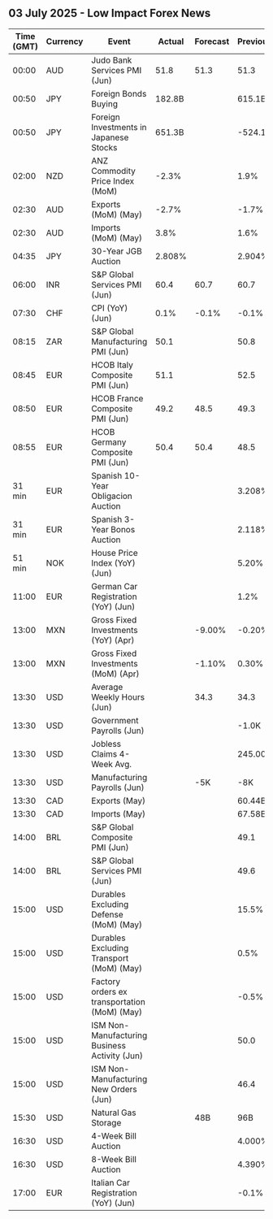 ## 03 July 2025 - Low Impact Forex News

| Time (GMT) | Currency | Event | Actual | Forecast | Previous |
|------|----------|-------|--------|----------|----------|
| 00:00 | AUD | Judo Bank Services PMI (Jun) | 51.8 | 51.3 | 51.3 |
| 00:50 | JPY | Foreign Bonds Buying | 182.8B |  | 615.1B |
| 00:50 | JPY | Foreign Investments in Japanese Stocks | 651.3B |  | -524.1B |
| 02:00 | NZD | ANZ Commodity Price Index (MoM) | -2.3% |  | 1.9% |
| 02:30 | AUD | Exports (MoM) (May) | -2.7% |  | -1.7% |
| 02:30 | AUD | Imports (MoM) (May) | 3.8% |  | 1.6% |
| 04:35 | JPY | 30-Year JGB Auction | 2.808% |  | 2.904% |
| 06:00 | INR | S&P Global Services PMI (Jun) | 60.4 | 60.7 | 60.7 |
| 07:30 | CHF | CPI (YoY) (Jun) | 0.1% | -0.1% | -0.1% |
| 08:15 | ZAR | S&P Global Manufacturing PMI (Jun) | 50.1 |  | 50.8 |
| 08:45 | EUR | HCOB Italy Composite PMI (Jun) | 51.1 |  | 52.5 |
| 08:50 | EUR | HCOB France Composite PMI (Jun) | 49.2 | 48.5 | 49.3 |
| 08:55 | EUR | HCOB Germany Composite PMI (Jun) | 50.4 | 50.4 | 48.5 |
| 31 min | EUR | Spanish 10-Year Obligacion Auction |  |  | 3.208% |
| 31 min | EUR | Spanish 3-Year Bonos Auction |  |  | 2.118% |
| 51 min | NOK | House Price Index (YoY) (Jun) |  |  | 5.20% |
| 11:00 | EUR | German Car Registration (YoY) (Jun) |  |  | 1.2% |
| 13:00 | MXN | Gross Fixed Investments (YoY) (Apr) |  | -9.00% | -0.20% |
| 13:00 | MXN | Gross Fixed Investments (MoM) (Apr) |  | -1.10% | 0.30% |
| 13:30 | USD | Average Weekly Hours (Jun) |  | 34.3 | 34.3 |
| 13:30 | USD | Government Payrolls (Jun) |  |  | -1.0K |
| 13:30 | USD | Jobless Claims 4-Week Avg. |  |  | 245.00K |
| 13:30 | USD | Manufacturing Payrolls (Jun) |  | -5K | -8K |
| 13:30 | CAD | Exports (May) |  |  | 60.44B |
| 13:30 | CAD | Imports (May) |  |  | 67.58B |
| 14:00 | BRL | S&P Global Composite PMI (Jun) |  |  | 49.1 |
| 14:00 | BRL | S&P Global Services PMI (Jun) |  |  | 49.6 |
| 15:00 | USD | Durables Excluding Defense (MoM) (May) |  |  | 15.5% |
| 15:00 | USD | Durables Excluding Transport (MoM) (May) |  |  | 0.5% |
| 15:00 | USD | Factory orders ex transportation (MoM) (May) |  |  | -0.5% |
| 15:00 | USD | ISM Non-Manufacturing Business Activity (Jun) |  |  | 50.0 |
| 15:00 | USD | ISM Non-Manufacturing New Orders (Jun) |  |  | 46.4 |
| 15:30 | USD | Natural Gas Storage |  | 48B | 96B |
| 16:30 | USD | 4-Week Bill Auction |  |  | 4.000% |
| 16:30 | USD | 8-Week Bill Auction |  |  | 4.390% |
| 17:00 | EUR | Italian Car Registration (YoY) (Jun) |  |  | -0.1% |
